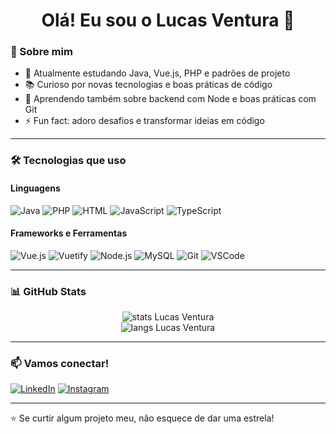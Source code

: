 <h1 align="center">Olá! Eu sou o Lucas Ventura 👋</h1>

### 🧠 Sobre mim

- 🔭 Atualmente estudando Java, Vue.js, PHP e padrões de projeto
- 📚 Curioso por novas tecnologias e boas práticas de código
- 🌱 Aprendendo também sobre backend com Node e boas práticas com Git
- ⚡ Fun fact: adoro desafios e transformar ideias em código

---

### 🛠️ Tecnologias que uso

#### Linguagens
![Java](https://img.shields.io/badge/-Java-05122A?style=flat&logo=java)
![PHP](https://img.shields.io/badge/-PHP-05122A?style=flat&logo=php)
![HTML](https://img.shields.io/badge/-HTML5-05122A?style=flat&logo=html5)
![JavaScript](https://img.shields.io/badge/-JavaScript-05122A?style=flat&logo=javascript)
![TypeScript](https://img.shields.io/badge/-TypeScript-05122A?style=flat&logo=typescript)

#### Frameworks e Ferramentas
![Vue.js](https://img.shields.io/badge/-Vue.js-05122A?style=flat&logo=vue.js)
![Vuetify](https://img.shields.io/badge/-Vuetify-05122A?style=flat&logo=vuetify)
![Node.js](https://img.shields.io/badge/-Node.js-05122A?style=flat&logo=node.js)
![MySQL](https://img.shields.io/badge/-MySQL-05122A?style=flat&logo=mysql)
![Git](https://img.shields.io/badge/-Git-05122A?style=flat&logo=git)
![VSCode](https://img.shields.io/badge/-VS%20Code-05122A?style=flat&logo=visual-studio-code)

---

### 📊 GitHub Stats

<p align="center">
  <img src="https://github-readme-stats.vercel.app/api?username=LucasVentura52&show_icons=true&theme=radical" alt="stats Lucas Ventura"/>
  <br/>
  <img src="https://github-readme-stats.vercel.app/api/top-langs/?username=LucasVentura52&layout=compact&theme=radical" alt="langs Lucas Ventura"/>
</p>

---

### 📫 Vamos conectar!

[![LinkedIn](https://img.shields.io/badge/-LinkedIn-05122A?style=flat&logo=linkedin)](https://www.linkedin.com/in/lucas-ventura-99984b281/)
[![Instagram](https://img.shields.io/badge/-Instagram-05122A?style=flat&logo=instagram)](https://www.instagram.com/lucas_ventura__/)

---

⭐ Se curtir algum projeto meu, não esquece de dar uma estrela!  
